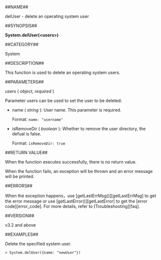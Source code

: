 
##NAME##

delUser - delete an operating system user

##SYNOPSIS##

**System.delUser(\<users\>)**

##CATEGORY##

System

##DESCRIPTION##

This function is used to delete an operating system users.

##PARAMETERS##

users ( *object, required* )

Parameter users can be used to set the user to be deleted:

- name ( *string* ): User name. This parameter is required.

    Format: `name: "username"`

- isRemoveDir ( *boolean* ): Whether to remove the user directory, the defual is false.

    Format: `isRemoveDir: true`

##RETURN VALUE##

When the function executes successfully, there is no return value.

When the function fails, an exception will be thrown and an error message will be printed.

##ERRORS##

When the exception happens，use [getLastErrMsg()][getLastErrMsg] to get the error message or use [getLastError()][getLastError] to get the [error code][error_code]. For more details, refer to [Troubleshooting][faq].

##VERSION##

v3.2 and above

##EXAMPLES##

Delete the specified system user.

```lang-javascript
> System.delUser({name: "newUser"})
```



[^_^]:
    links
[getLastErrMsg]:manual/Manual/Sequoiadb_Command/Global/getLastErrMsg.md
[getLastError]:manual/Manual/Sequoiadb_Command/Global/getLastError.md
[error_code]:manual/Manual/Sequoiadb_error_code.md
[faq]:manual/FAQ/faq_sdb.md